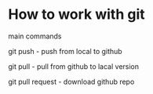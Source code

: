 # How to work with git

main commands

git push - push from local to github

git pull - pull from github to lacal version

git pull request - download github repo


